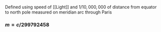 Defined using speed of [[Light]]
and $1/10,000,000$ of distance from equator to north pole
measured on meridian arc through Paris
### $m=c/299792458$
